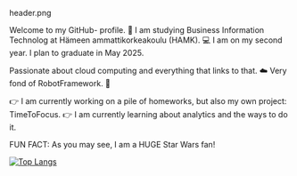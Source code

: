 header.png

Welcome to my GitHub- profile. 👋
I am studying Business Information Technolog at Hämeen ammattikorkeakoulu (HAMK). 💻
I am on my second year. I plan to graduate in May 2025.

Passionate about cloud computing and everything that links to that. ☁️
Very fond of RobotFramework. 🤖

👉 I am currently working on a pile of homeworks, but also my own project: TimeToFocus.
👉 I am currently learning about analytics and the ways to do it.

FUN FACT:
As you may see, I am a HUGE Star Wars fan!

[![Top Langs](https://github-readme-stats.vercel.app/api/top-langs/?username=tiibuturner&layout=donut-vertical)](https://github.com/anuraghazra/github-readme-stats)





